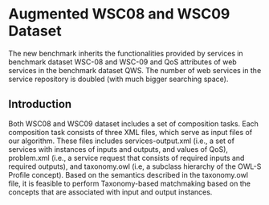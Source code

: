 # Augmented WSC08 and WSC09 Dataset
The new benchmark inherits the functionalities provided by services in benchmark dataset WSC-08 and WSC-09 and QoS attributes of web services in the benchmark dataset QWS. The number of web services in the service repository is doubled (with much bigger searching space).


## Introduction
Both WSC08 and WSC09 dataset includes a set of composition tasks. Each composition task consists of three XML files, which serve as input files of our algorithm. These files includes services-output.xml (i.e., a set of services with instances of inputs and outputs, and values of QoS), problem.xml (i.e., a service request that consists of required inputs and required outputs), and taxonomy.owl (i.e, a subclass hierarchy of the OWL-S Profile concept). Based on the semantics described in the taxonomy.owl file, it is feasible to perform Taxonomy-based matchmaking based on the concepts that are associated with input and output instances. 
